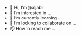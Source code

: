 - 👋 Hi, I’m @aljabl
- 👀 I’m interested in ...
- 🌱 I’m currently learning ...
- 💞️ I’m looking to collaborate on ...
- 📫 How to reach me ...

<!---
aljabl/aljabl is a ✨ special ✨ repository because its `README.md` (this file) appears on your GitHub profile.
You can click the Preview link to take a look at your changes.
--->
